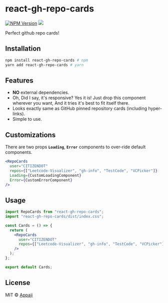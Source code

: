 # react-gh-repo-cards

[![NPM Version](https://img.shields.io/npm/v/react-gh-repo-cards.svg?style=flat)](https://www.npmjs.com/package/react-gh-repo-cards) [![](https://img.shields.io/npm/dm/react-gh-repo-cards.svg?style=flat)](https://www.npmjs.com/package/react-gh-repo-cards)

Perfect github repo cards!

## Installation

```bash
npm install react-gh-repo-cards # npm
yarn add react-gh-repo-cards # yarn
```

## Features

- **NO** external dependencies.
- Oh, Did I say, it's responsive? Yes it is! Just drop this component wherever you want, And it tries it's best to fit itself there.
- Looks exactly same as GitHub pinned repository cards (including hyper-links).
- Simple to use.

## Customizations

There are two props **`Loading`**, **`Error`** components to over-ride default components.

```jsx
<RepoCards
  user="CITIZENDOT"
  repos={["Leetcode-Visualizer", "gh-info", "TestCode", "VCPicker"]}
  Loading={CustomLoadingComponent}
  Error={CustomErrorComponent}
/>
```

## Usage

```jsx
import RepoCards from "react-gh-repo-cards";
import "react-gh-repo-cards/dist/index.css";

const Cards = () => {
  return (
    <RepoCards
      user="CITIZENDOT"
      repos={["Leetcode-Visualizer", "gh-info", "TestCode", "VCPicker"]}
    />
  );
};

export default Cards;
```

## License

MIT © [Appaji](https://github.com/CITIZENDOT)
